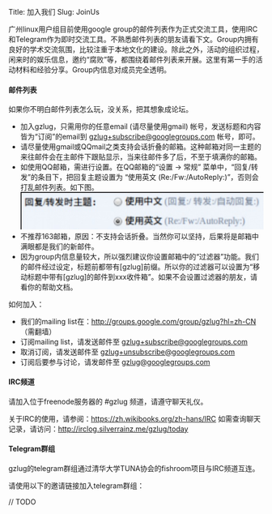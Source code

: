 Title: 加入我们
Slug: JoinUs

广州linux用户组目前使用google group的邮件列表作为正式交流工具，使用IRC和Telegram作为即时交流工具。不熟悉邮件列表的朋友请看下文。Group内拥有良好的学术交流氛围，比较注重于本地文化的建设。除此之外，活动的组织过程，闲来时的娱乐信息，邀约“腐败”等，都围绕着邮件列表来开展。这里有第一手的活动材料和经验分享。Group内信息对成员完全透明。


#### 邮件列表

如果你不明白邮件列表怎么玩，没关系，把其想象成论坛。

- 加入gzlug，只需用你的任意email (请尽量使用gmail) 帐号，发送标题和内容皆为“订阅”的email到 gzlug+subscribe@googlegroups.com 帐号，即可。
- 请尽量使用gmail或QQmail之类支持会话折叠的邮箱。这种邮箱对同一主题的来往邮件会在主邮件下跟贴显示，当来往邮件多了后，不至于填满你的邮箱。
- 如使用QQ邮箱，需进行设置。在QQ邮箱的“设置 -> 常规” 菜单中，“回复/转发”的条目下，把回复主题设置为 “使用英文 (Re:/Fw:/AutoReply:)”，否则会打乱邮件列表。如下图。
  ![qqmail](/images/others/qqmail.png)
- 不推荐163邮箱，原因：不支持会话折叠。当然你可以坚持，后果将是邮箱中满眼都是我们的新邮件。
- 因为group内信息量较大，所以强烈建议你设置邮箱中的“过滤器”功能。我们的邮件经过设定，标题前都带有[gzlug]前缀。所以你的过滤器可以设置为“移动标题中带有[gzlug]的邮件到xxx收件箱”。如果不会设置过滤器的朋友，请看你的帮助文档。

如何加入：

- 我们的mailing list在：http://groups.google.com/group/gzlug?hl=zh-CN （需翻墙）
- 订阅mailing list，请发送邮件至 gzlug+subscribe@googlegroups.com
- 取消订阅，请发送邮件至 gzlug+unsubscribe@googlegroups.com
- 订阅后要参与讨论，请发邮件至 gzlug@googlegroups.com

#### IRC频道

请加入位于freenode服务器的 #gzlug 频道，请遵守聊天礼仪。

关于IRC的使用，请参阅：https://zh.wikibooks.org/zh-hans/IRC
如需查询聊天记录，请访问：http://irclog.silverrainz.me/gzlug/today

#### Telegram群组

gzlug的telegram群组通过清华大学TUNA协会的fishroom项目与IRC频道互连。

请使用以下的邀请链接加入telegram群组：

// TODO
